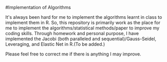 #Implementation of Algorithms

It's always been hard for me to implement the algorithms learnt in class to implement them in R. So, this repository is primarily work as the place for me to implement the algorithms/statistical methods/paper to improve my coding skills. Through homework and personal purpose, I have implemented the Jacobi (both paralleled and sequential)/Gauss-Seidel, Leveraging, and Elastic Net in R.(To be added.)

Please feel free to correct me if there is anything I may improve.